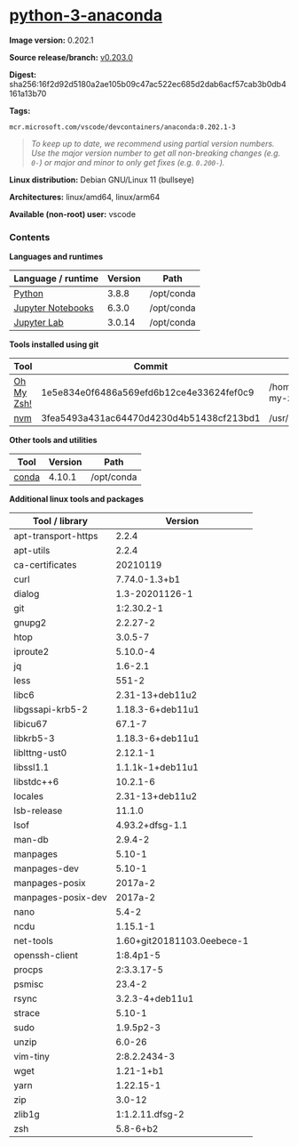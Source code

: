 # [python-3-anaconda](HTTPS://github.com/microsoft/vscode-dev-containers/tree/main/containers/python-3-anaconda)

**Image version:** 0.202.1

**Source release/branch:**
[v0.203.0](HTTPS://github.com/microsoft/vscode-dev-containers/tree/v0.203.0/containers/python-3-anaconda)

**Digest:**
sha256:16f2d92d5180a2ae105b09c47ac522ec685d2dab6acf57cab3b0db4161a13b70

**Tags:**

```
mcr.microsoft.com/vscode/devcontainers/anaconda:0.202.1-3
```

> _To keep up to date, we recommend using partial version numbers. Use the major
> version number to get all non-breaking changes (e.g. `0-`) or major and minor
> to only get fixes (e.g. `0.200-`)._

**Linux distribution:** Debian GNU/Linux 11 (bullseye)

**Architectures:** linux/amd64, linux/arm64

**Available (non-root) user:** vscode

### Contents

**Languages and runtimes**

| Language / runtime                        | Version | Path       |
| ----------------------------------------- | ------- | ---------- |
| [Python](HTTPS://www.python.org/)         | 3.8.8   | /opt/conda |
| [Jupyter Notebooks](HTTPS://jupyter.org/) | 6.3.0   | /opt/conda |
| [Jupyter Lab](HTTPS://jupyter.org/)       | 3.0.14  | /opt/conda |

**Tools installed using git**

| Tool                                             | Commit                                   | Path                    |
| ------------------------------------------------ | ---------------------------------------- | ----------------------- |
| [Oh My Zsh!](HTTPS://github.com/ohmyzsh/ohmyzsh) | 1e5e834e0f6486a569efd6b12ce4e33624fef0c9 | /home/vscode/.oh-my-zsh |
| [nvm](HTTPS://github.com/nvm-sh/nvm.git)         | 3fea5493a431ac64470d4230d4b51438cf213bd1 | /usr/local/share/nvm    |

**Other tools and utilities**

| Tool                                    | Version | Path       |
| --------------------------------------- | ------- | ---------- |
| [conda](HTTPS://github.com/conda/conda) | 4.10.1  | /opt/conda |

**Additional linux tools and packages**

| Tool / library      | Version                    |
| ------------------- | -------------------------- |
| apt-transport-https | 2.2.4                      |
| apt-utils           | 2.2.4                      |
| ca-certificates     | 20210119                   |
| curl                | 7.74.0-1.3+b1              |
| dialog              | 1.3-20201126-1             |
| git                 | 1:2.30.2-1                 |
| gnupg2              | 2.2.27-2                   |
| htop                | 3.0.5-7                    |
| iproute2            | 5.10.0-4                   |
| jq                  | 1.6-2.1                    |
| less                | 551-2                      |
| libc6               | 2.31-13+deb11u2            |
| libgssapi-krb5-2    | 1.18.3-6+deb11u1           |
| libicu67            | 67.1-7                     |
| libkrb5-3           | 1.18.3-6+deb11u1           |
| liblttng-ust0       | 2.12.1-1                   |
| libssl1.1           | 1.1.1k-1+deb11u1           |
| libstdc++6          | 10.2.1-6                   |
| locales             | 2.31-13+deb11u2            |
| lsb-release         | 11.1.0                     |
| lsof                | 4.93.2+dfsg-1.1            |
| man-db              | 2.9.4-2                    |
| manpages            | 5.10-1                     |
| manpages-dev        | 5.10-1                     |
| manpages-posix      | 2017a-2                    |
| manpages-posix-dev  | 2017a-2                    |
| nano                | 5.4-2                      |
| ncdu                | 1.15.1-1                   |
| net-tools           | 1.60+git20181103.0eebece-1 |
| openssh-client      | 1:8.4p1-5                  |
| procps              | 2:3.3.17-5                 |
| psmisc              | 23.4-2                     |
| rsync               | 3.2.3-4+deb11u1            |
| strace              | 5.10-1                     |
| sudo                | 1.9.5p2-3                  |
| unzip               | 6.0-26                     |
| vim-tiny            | 2:8.2.2434-3               |
| wget                | 1.21-1+b1                  |
| yarn                | 1.22.15-1                  |
| zip                 | 3.0-12                     |
| zlib1g              | 1:1.2.11.dfsg-2            |
| zsh                 | 5.8-6+b2                   |
